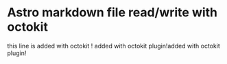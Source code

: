 # Astro markdown file read/write with octokit
this line is added with octokit !
added with octokit plugin!added with octokit plugin!